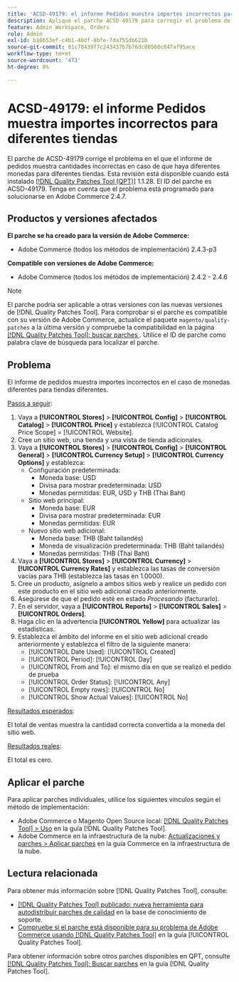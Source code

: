 ```yaml
---
title: 'ACSD-49179: el informe Pedidos muestra importes incorrectos para diferentes tiendas.'
description: Aplique el parche ACSD-49179 para corregir el problema de Adobe Commerce en el que el informe de pedidos muestra importes incorrectos en el caso de monedas diferentes para tiendas diferentes.
feature: Admin Workspace, Orders
role: Admin
exl-id: b10653ef-c4b1-40df-8bfe-7da755db621b
source-git-commit: 81c78439f7c243437b7b76dc80560c847af95ace
workflow-type: tm+mt
source-wordcount: '473'
ht-degree: 0%

---
```


# ACSD-49179: el informe Pedidos muestra importes incorrectos para diferentes tiendas

El parche de ACSD-49179 corrige el problema en el que el informe de pedidos muestra cantidades incorrectas en caso de que haya diferentes monedas para diferentes tiendas. Esta revisión está disponible cuando está instalado [[!DNL Quality Patches Tool (QPT)]](https://experienceleague.adobe.com/es/docs/commerce-knowledge-base/kb/announcements/commerce-announcements/magento-quality-patches-released-new-tool-to-self-serve-quality-patches) 1.1.28. El ID del parche es ACSD-49179. Tenga en cuenta que el problema está programado para solucionarse en Adobe Commerce 2.4.7.

## Productos y versiones afectados

**El parche se ha creado para la versión de Adobe Commerce:**

* Adobe Commerce (todos los métodos de implementación) 2.4.3-p3

**Compatible con versiones de Adobe Commerce:**

* Adobe Commerce (todos los métodos de implementación) 2.4.2 - 2.4.6

>[!NOTE]
>
>El parche podría ser aplicable a otras versiones con las nuevas versiones de [!DNL Quality Patches Tool]. Para comprobar si el parche es compatible con su versión de Adobe Commerce, actualice el paquete `magento/quality-patches` a la última versión y compruebe la compatibilidad en la página [[!DNL Quality Patches Tool]: buscar parches ](https://experienceleague.adobe.com/tools/commerce-quality-patches/index.html?lang=es). Utilice el ID de parche como palabra clave de búsqueda para localizar el parche.

## Problema

El informe de pedidos muestra importes incorrectos en el caso de monedas diferentes para tiendas diferentes.

<u>Pasos a seguir</u>:

1. Vaya a **[!UICONTROL Stores]** > **[!UICONTROL Config]** > **[!UICONTROL Catalog]** > **[!UICONTROL Price]** y establezca [!UICONTROL Catalog Price Scope] = [!UICONTROL Website].
1. Cree un sitio web, una tienda y una vista de tienda adicionales.
1. Vaya a **[!UICONTROL Stores]** > **[!UICONTROL Config]** > **[!UICONTROL General]** > **[!UICONTROL Currency Setup]** > **[!UICONTROL Currency Options]** y establezca:
   * Configuración predeterminada:
      * Moneda base: USD
      * Divisa para mostrar predeterminada: USD
      * Monedas permitidas: EUR, USD y THB (Thai Baht)
   * Sitio web principal:
      * Moneda base: EUR
      * Divisa para mostrar predeterminada: EUR
      * Monedas permitidas: EUR
   * Nuevo sitio web adicional:
      * Moneda base: THB (Baht tailandés)
      * Moneda de visualización predeterminada: THB (Baht tailandés)
      * Monedas permitidas: THB (Thai Baht)
1. Vaya a **[!UICONTROL Stores]** > **[!UICONTROL Currency]** > **[!UICONTROL Currency Rates]** y establezca las tasas de conversión vacías para THB (establezca las tasas en 1.0000).
1. Cree un producto, asígnelo a ambos sitios web y realice un pedido con este producto en el sitio web adicional creado anteriormente.
1. Asegúrese de que el pedido esté en estado *Procesando* (facturarlo).
1. En el servidor, vaya a **[!UICONTROL Reports]** > **[!UICONTROL Sales]** > **[!UICONTROL Orders]**.
1. Haga clic en la advertencia **[!UICONTROL Yellow]** para actualizar las estadísticas.
1. Establezca el ámbito del informe en el sitio web adicional creado anteriormente y establezca el filtro de la siguiente manera:
   * [!UICONTROL Date Used]: [!UICONTROL Created]
   * [!UICONTROL Period]: [!UICONTROL Day]
   * [!UICONTROL From and To]: el mismo día en que se realizó el pedido de prueba
   * [!UICONTROL Order Status]: [!UICONTROL Any]
   * [!UICONTROL Empty rows]: [!UICONTROL No]
   * [!UICONTROL Show Actual Values]: [!UICONTROL No]

<u>Resultados esperados</u>:

El total de ventas muestra la cantidad correcta convertida a la moneda del sitio web.

<u>Resultados reales</u>:

El total es cero.

## Aplicar el parche

Para aplicar parches individuales, utilice los siguientes vínculos según el método de implementación:

* Adobe Commerce o Magento Open Source local: [[!DNL Quality Patches Tool] > Uso](/help/tools/quality-patches-tool/usage.md) en la guía [!DNL Quality Patches Tool].
* Adobe Commerce en la infraestructura de la nube: [Actualizaciones y parches > Aplicar parches](https://experienceleague.adobe.com/docs/commerce-cloud-service/user-guide/develop/upgrade/apply-patches.html?lang=es) en la guía Commerce en la infraestructura de la nube.

## Lectura relacionada

Para obtener más información sobre [!DNL Quality Patches Tool], consulte:

* [[!DNL Quality Patches Tool] publicado: nueva herramienta para autodistribuir parches de calidad](https://experienceleague.adobe.com/es/docs/commerce-knowledge-base/kb/announcements/commerce-announcements/magento-quality-patches-released-new-tool-to-self-serve-quality-patches) en la base de conocimiento de soporte.
* [Compruebe si el parche está disponible para su problema de Adobe Commerce usando [!DNL Quality Patches Tool]](/help/tools/quality-patches-tool/patches-available-in-qpt/check-patch-for-magento-issue-with-magento-quality-patches.md) en la guía [!UICONTROL Quality Patches Tool].


Para obtener información sobre otros parches disponibles en QPT, consulte [[!DNL Quality Patches Tool]: Buscar parches](https://experienceleague.adobe.com/tools/commerce-quality-patches/index.html?lang=es) en la guía [!DNL Quality Patches Tool].
